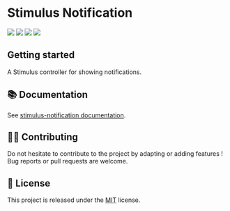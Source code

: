 # Stimulus Notification

[![](https://img.shields.io/npm/dt/stimulus-notification.svg)](https://www.npmjs.com/package/stimulus-notification)
[![](https://img.shields.io/npm/v/stimulus-notification.svg)](https://www.npmjs.com/package/stimulus-notification)
[![](https://github.com/stimulus-components/stimulus-notification/workflows/Lint/badge.svg)](https://github.com/stimulus-components/stimulus-notification)
[![](https://img.shields.io/github/license/stimulus-components/stimulus-notification.svg)](https://github.com/stimulus-components/stimulus-notification)

## Getting started

A Stimulus controller for showing notifications.

## 📚 Documentation

See [stimulus-notification documentation](https://www.stimulus-components.com/docs/stimulus-notification/).

## 👷‍♂️ Contributing

Do not hesitate to contribute to the project by adapting or adding features ! Bug reports or pull requests are welcome.

## 📝 License

This project is released under the [MIT](http://opensource.org/licenses/MIT) license.

